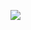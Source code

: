 <a href="https://goo.su/iOjttSH" align="center"><img src="https://i.postimg.cc/Xqq0d6Jw/Frame.png" /></a>
